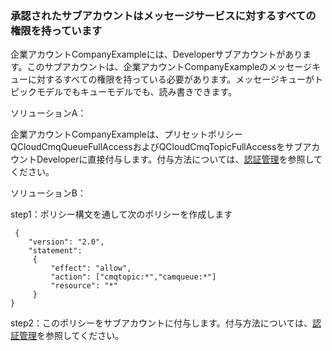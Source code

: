 ### 承認されたサブアカウントはメッセージサービスに対するすべての権限を持っています

企業アカウントCompanyExampleには、Developerサブアカウントがあります。このサブアカウントは、企業アカウントCompanyExampleのメッセージキューに対するすべての権限を持っている必要があります。メッセージキューがトピックモデルでもキューモデルでも、読み書きできます。

ソリューションA：

企業アカウントCompanyExampleは、プリセットポリシーQCloudCmqQueueFullAccessおよびQCloudCmqTopicFullAccessをサブアカウントDeveloperに直接付与します。付与方法については、[認証管理](https://intl.cloud.tencent.com/document/product/598/10602)を参照してください。

ソリューションB：

step1：ポリシー構文を通して次のポリシーを作成します
```
 {
    "version": "2.0",
    "statement":
     {
         "effect": "allow",
         "action": ["cmqtopic:*","camqueue:*"]
         "resource": "*"
     }
}
```
step2：このポリシーをサブアカウントに付与します。付与方法については、[認証管理](https://intl.cloud.tencent.com/document/product/598/10602)を参照してください。


